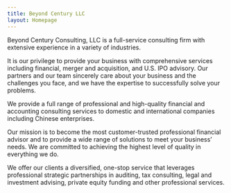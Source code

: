 ```yaml
---
title: Beyond Century LLC
layout: Homepage
---
```


Beyond Century Consulting, LLC is a full-service consulting firm with extensive experience in a variety of industries. 

It is our privilege to provide your business with comprehensive services including financial, merger and acquisition, and U.S. IPO advisory. Our partners and our team sincerely care about your business and the challenges you face, and we have the expertise to successfully solve your problems.  

We provide a full range of professional and high-quality financial and accounting consulting services to domestic and international companies including Chinese enterprises.  

Our mission is to become the most customer-trusted professional financial advisor and to provide a wide range of solutions to meet your business’ needs. We are committed to achieving the highest level of quality in everything we do.  

We offer our clients a diversified, one-stop service that leverages professional strategic partnerships in auditing, tax consulting, legal and investment advising, private equity funding and other professional services.  
